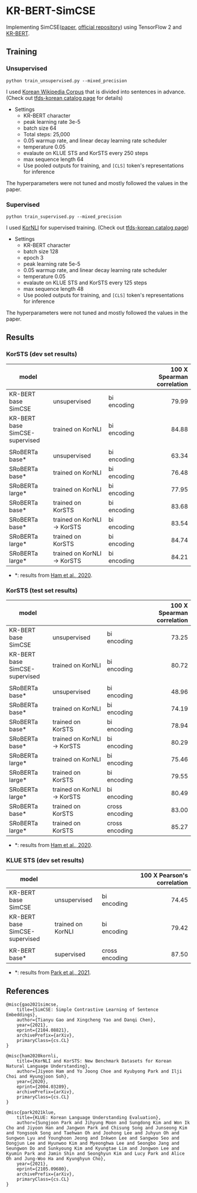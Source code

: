 # KR-BERT-SimCSE

Implementing SimCSE([paper](https://arxiv.org/abs/2104.08821), [official repository](https://github.com/princeton-nlp/SimCSE)) using TensorFlow 2 and [KR-BERT](https://github.com/snunlp/KR-BERT).

## Training

### Unsupervised

```
python train_unsupervised.py --mixed_precision
```

I used [Korean Wikipedia Corpus](https://github.com/jeongukjae/korean-wikipedia-corpus) that is divided into sentences in advance. (Check out [tfds-korean catalog page](https://jeongukjae.github.io/tfds-korean/datasets/korean_wikipedia_corpus.html) for details)

* Settings
    * KR-BERT character
    * peak learning rate 3e-5
    * batch size 64
    * Total steps: 25,000
    * 0.05 warmup rate, and linear decay learning rate scheduler
    * temperature 0.05
    * evalaute on KLUE STS and KorSTS every 250 steps
    * max sequence length 64
    * Use pooled outputs for training, and `[CLS]` token's representations for inference

The hyperparameters were not tuned and mostly followed the values in the paper.

### Supervised

```
python train_supervised.py --mixed_precision
```

I used [KorNLI](https://github.com/kakaobrain/KorNLUDatasets) for supervised training. (Check out [tfds-korean catalog page](https://jeongukjae.github.io/tfds-korean/datasets/kornli.html))

* Settings
    * KR-BERT character
    * batch size 128
    * epoch 3
    * peak learning rate 5e-5
    * 0.05 warmup rate, and linear decay learning rate scheduler
    * temperature 0.05
    * evalaute on KLUE STS and KorSTS every 125 steps
    * max sequence length 48
    * Use pooled outputs for training, and `[CLS]` token's representations for inference

The hyperparameters were not tuned and mostly followed the values in the paper.

## Results

### KorSTS (dev set results)

|model|||100 X Spearman correlation|
|---|---|---|--:|
|KR-BERT base<br/>SimCSE           |unsupervised               |bi encoding|79.99|
|KR-BERT base<br/>SimCSE-supervised|trained on KorNLI          |bi encoding|84.88|
|||||
|SRoBERTa base*                |unsupervised               |bi encoding|63.34|
|SRoBERTa base*                |trained on KorNLI          |bi encoding|76.48|
|SRoBERTa large*               |trained on KorNLI          |bi encoding|77.95|
|SRoBERTa base*                |trained on KorSTS          |bi encoding|83.68|
|SRoBERTa base*                |trained on KorNLI -> KorSTS|bi encoding|83.54|
|SRoBERTa large*               |trained on KorSTS          |bi encoding|84.74|
|SRoBERTa large*               |trained on KorNLI -> KorSTS|bi encoding|84.21|

* *: results from [Ham et al., 2020](https://arxiv.org/abs/2004.03289).

### KorSTS (test set results)

|model|||100 X Spearman correlation|
|---|---|---|--:|
|KR-BERT base<br/>SimCSE           |unsupervised               |bi encoding   |73.25|
|KR-BERT base<br/>SimCSE-supervised|trained on KorNLI          |bi encoding   |80.72|
|||||
|SRoBERTa base*                |unsupervised               |bi encoding   |48.96|
|SRoBERTa base*                |trained on KorNLI          |bi encoding   |74.19|
|SRoBERTa base*                |trained on KorSTS          |bi encoding   |78.94|
|SRoBERTa base*                |trained on KorNLI -> KorSTS|bi encoding   |80.29|
|SRoBERTa large*               |trained on KorNLI          |bi encoding   |75.46|
|SRoBERTa large*               |trained on KorSTS          |bi encoding   |79.55|
|SRoBERTa large*               |trained on KorNLI -> KorSTS|bi encoding   |80.49|
|SRoBERTa base*                |trained on KorSTS          |cross encoding|83.00|
|SRoBERTa large*               |trained on KorSTS          |cross encoding|85.27|

* *: results from [Ham et al., 2020](https://arxiv.org/abs/2004.03289).

### KLUE STS (dev set results)

|model|||100 X Pearson's correlation|
|---|---|---|--:|
|KR-BERT base<br/>SimCSE           |unsupervised                   |bi encoding   |74.45|
|KR-BERT base<br/>SimCSE-supervised|trained on KorNLI              |bi encoding   |79.42|
|||||
|KR-BERT base*                 |supervised                     |cross encoding|87.50|

* *: results from [Park et al., 2021](https://arxiv.org/abs/2105.09680).

## References

```
@misc{gao2021simcse,
    title={SimCSE: Simple Contrastive Learning of Sentence Embeddings},
    author={Tianyu Gao and Xingcheng Yao and Danqi Chen},
    year={2021},
    eprint={2104.08821},
    archivePrefix={arXiv},
    primaryClass={cs.CL}
}
```

```
@misc{ham2020kornli,
    title={KorNLI and KorSTS: New Benchmark Datasets for Korean Natural Language Understanding},
    author={Jiyeon Ham and Yo Joong Choe and Kyubyong Park and Ilji Choi and Hyungjoon Soh},
    year={2020},
    eprint={2004.03289},
    archivePrefix={arXiv},
    primaryClass={cs.CL}
}
```

```
@misc{park2021klue,
    title={KLUE: Korean Language Understanding Evaluation},
    author={Sungjoon Park and Jihyung Moon and Sungdong Kim and Won Ik Cho and Jiyoon Han and Jangwon Park and Chisung Song and Junseong Kim and Yongsook Song and Taehwan Oh and Joohong Lee and Juhyun Oh and Sungwon Lyu and Younghoon Jeong and Inkwon Lee and Sangwoo Seo and Dongjun Lee and Hyunwoo Kim and Myeonghwa Lee and Seongbo Jang and Seungwon Do and Sunkyoung Kim and Kyungtae Lim and Jongwon Lee and Kyumin Park and Jamin Shin and Seonghyun Kim and Lucy Park and Alice Oh and Jung-Woo Ha and Kyunghyun Cho},
    year={2021},
    eprint={2105.09680},
    archivePrefix={arXiv},
    primaryClass={cs.CL}
}
```
